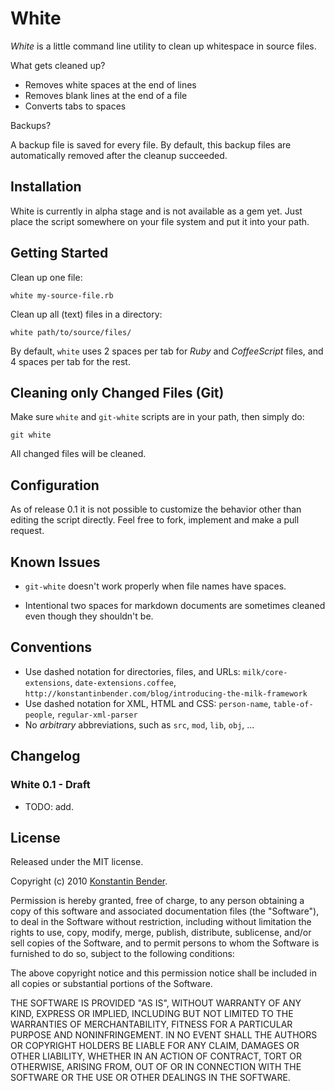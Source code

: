 # White

*White* is a little command line utility to clean up whitespace in source files.

What gets cleaned up?

* Removes white spaces at the end of lines
* Removes blank lines at the end of a file
* Converts tabs to spaces

Backups?

A backup file is saved for every file. By default, this backup files are
automatically removed after the cleanup succeeded.

## Installation

White is currently in alpha stage and is not available as a gem yet. Just place
the script somewhere on your file system and put it into your path.

## Getting Started

Clean up one file:

    white my-source-file.rb

Clean up all (text) files in a directory:

    white path/to/source/files/

By default, `white` uses 2 spaces per tab for *Ruby* and *CoffeeScript* files,
and 4 spaces per tab for the rest.

## Cleaning only Changed Files (Git)

Make sure `white` and `git-white` scripts are in your path, then simply do:

    git white

All changed files will be cleaned.

## Configuration

As of release 0.1 it is not possible to customize the behavior other than
editing the script directly. Feel free to fork, implement and make a pull
request.

## Known Issues

* `git-white` doesn't work properly when file names have spaces.

* Intentional two spaces for markdown documents are sometimes cleaned even
  though they shouldn't be.

## Conventions

* Use dashed notation for directories, files, and URLs: `milk/core-extensions`,
  `date-extensions.coffee`, `http://konstantinbender.com/blog/introducing-the-milk-framework`
* Use dashed notation for XML, HTML and CSS: `person-name`, `table-of-people`,
  `regular-xml-parser`
* No *arbitrary* abbreviations, such as `src`, `mod`, `lib`, `obj`, ...


## Changelog

### White 0.1 - Draft

* TODO: add.

## License

Released under the MIT license.

Copyright (c) 2010 [Konstantin Bender](https://github.com/konstantinbender).

Permission is hereby granted, free of charge, to any person obtaining a copy
of this software and associated documentation files (the "Software"), to deal
in the Software without restriction, including without limitation the rights
to use, copy, modify, merge, publish, distribute, sublicense, and/or sell
copies of the Software, and to permit persons to whom the Software is
furnished to do so, subject to the following conditions:

The above copyright notice and this permission notice shall be included in
all copies or substantial portions of the Software.

THE SOFTWARE IS PROVIDED "AS IS", WITHOUT WARRANTY OF ANY KIND, EXPRESS OR
IMPLIED, INCLUDING BUT NOT LIMITED TO THE WARRANTIES OF MERCHANTABILITY,
FITNESS FOR A PARTICULAR PURPOSE AND NONINFRINGEMENT. IN NO EVENT SHALL THE
AUTHORS OR COPYRIGHT HOLDERS BE LIABLE FOR ANY CLAIM, DAMAGES OR OTHER
LIABILITY, WHETHER IN AN ACTION OF CONTRACT, TORT OR OTHERWISE, ARISING FROM,
OUT OF OR IN CONNECTION WITH THE SOFTWARE OR THE USE OR OTHER DEALINGS IN
THE SOFTWARE.
